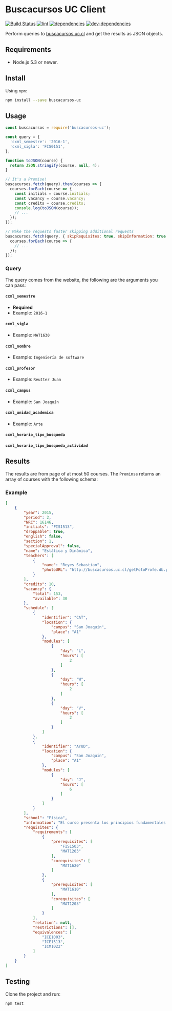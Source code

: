 # Buscacursos UC Client

[![Build Status][ci-image]][ci-url] [![lint][lint-image]][lint-url] [![dependencies][dependencies-image]][dependencies-url] [![dev-dependencies][dev-dependencies-image]][dev-dependencies-url]

Perform queries to [buscacursos.uc.cl](http://buscacursos.uc.cl/) and get the results as JSON objects.

## Requirements

*   Node.js 5.3 or newer.

## Install

Using `npm`:

```sh
npm install --save buscacursos-uc
```

## Usage

```javascript
const buscacursos = require('buscacursos-uc');

const query = {
  'cxml_semestre': '2016-1',
  'cxml_sigla': 'FIS0151',
};

function toJSON(course) {
  return JSON.stringify(course, null, 4);
}

// It's a Promise!
buscacursos.fetch(query).then(courses => {
  courses.forEach(course => {
    const initials = course.initials;
    const vacancy = course.vacancy;
    const credits = course.credits;
    console.log(toJSON(course));
    // ...
  });
});

// Make the requests faster skipping additional requests
buscacursos.fetch(query, { skipRequisites: true, skipInformation: true }).then(courses => {
  courses.forEach(course => {
    // ...
  });
});
```

### Query

The query comes from the website, the following are the arguments you can pass:

#### `cxml_semestre`

*   **Required**
*   Example: `2016-1`

#### `cxml_sigla`

*   Example: `MAT1630`

#### `cxml_nombre`

*   Example: `Ingeniería de software`

#### `cxml_profesor`

*   Example: `Reutter Juan`

#### `cxml_campus`

*   Example: `San Joaquín`

#### `cxml_unidad_academica`

*   Example: `Arte`

#### `cxml_horario_tipo_busqueda`

#### `cxml_horario_tipo_busqueda_actividad`

## Results

The results are from page of at most 50 courses. The `Promimse` returns an array of courses with the following schema:

### Example

```json
[
    {
        "year": 2015,
        "period": 2,
        "NRC": 16146,
        "initials": "FIS1513",
        "droppable": true,
        "english": false,
        "section": 1,
        "specialApproval": false,
        "name": "Estática y Dinámica",
        "teachers": [
            {
                "name": "Reyes Sebastian",
                "photoURL": "http://buscacursos.uc.cl/getFotoProfe.db.php?nombre=Reyes%20Sebastian&semestre=2015-2&sigla=FIS1513&seccion=1"
            }
        ],
        "credits": 10,
        "vacancy": {
            "total": 153,
            "available": 30
        },
        "schedule": [
            {
                "identifier": "CAT",
                "location": {
                    "campus": "San Joaquin",
                    "place": "A1"
                },
                "modules": [
                    {
                        "day": "L",
                        "hours": [
                            2
                        ]
                    },
                    {
                        "day": "W",
                        "hours": [
                            2
                        ]
                    },
                    {
                        "day": "V",
                        "hours": [
                            2
                        ]
                    }
                ]
            },
            {
                "identifier": "AYUD",
                "location": {
                    "campus": "San Joaquin",
                    "place": "A1"
                },
                "modules": [
                    {
                        "day": "J",
                        "hours": [
                            6
                        ]
                    }
                ]
            }
        ],
        "school": "Física",
        "information": "El curso presenta los principios fundamentales para el estudio de la estática y dinámica de sistemas mecánicos y estructurales discretos rígidos y deformables. El curso se basa en la aplicación de los tres pilares fundamentales de la mecánica clásica: la cinemática, el equilibrio, y las leyes constitutivas. El curso comienza con el estudio detallado de la cinemática del movimiento de partículas, sistemas de partículas y cuerpos. Se plantean luego las leyes y ecuaciones constitutivas fundamentales que relacionan la cinemática con las fuerzas que actúan sobre los cuerpos, conjuntamente con los principios fundamentales de energía mecánica y trabajo. Utilizando, la cinemática y las leyes constitutivas, se estudian distintas herramientas para plantear el equilibrio de los sistemas mecánicos y estructurales, con énfasis en los principios de energía y trabajos virtuales. El curso enfatiza la construcción y análisis de modelos físicos y matemáticos de sistemas mecánicos y estructurales reales.",
        "requisites": {
            "requirements": [
                {
                    "prerequisites": [
                        "FIS1503",
                        "MAT1203"
                    ],
                    "corequisites": [
                        "MAT1620"
                    ]
                },
                {
                    "prerequisites": [
                        "MAT1610"
                    ],
                    "corequisites": [
                        "MAT1203"
                    ]
                }
            ],
            "relation": null,
            "restrictions": [],
            "equivalences": [
                "ICE1003",
                "ICE1513",
                "ICM1022"
            ]
        }
    }
]
```

## Testing

Clone the project and run:

```sh
npm test
```

[ci-image]: https://travis-ci.org/mrpatiwi/buscacursos-uc.svg
[ci-url]: https://travis-ci.org/mrpatiwi/buscacursos-uc
[lint-image]: https://codeclimate.com/github/mrpatiwi/buscacursos-uc/badges/gpa.svg
[lint-url]: https://codeclimate.com/github/mrpatiwi/buscacursos-uc
[dependencies-image]: https://david-dm.org/mrpatiwi/buscacursos-uc.svg
[dependencies-url]: https://david-dm.org/mrpatiwi/buscacursos-uc
[dev-dependencies-image]: https://david-dm.org/mrpatiwi/buscacursos-uc/dev-status.svg
[dev-dependencies-url]: https://david-dm.org/mrpatiwi/buscacursos-uc#info=devDependencies
